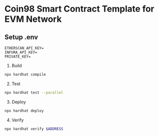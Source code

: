 # Coin98 Smart Contract Template for EVM Network

## Setup .env
```env
ETHERSCAN_API_KEY=
INFURA_API_KEY=
PRIVATE_KEY=
```

1. Build
```sh
npx hardhat compile
```

2. Test
```sh
npx hardhat test --parallel
```

3. Deploy
```sh
npx hardhat deploy
```

4. Verify
```sh
npx hardhat verify $ADDRESS
```

